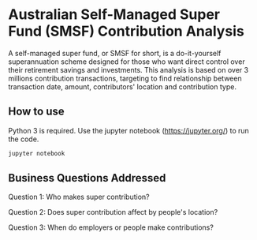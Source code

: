 # Australian Self-Managed Super Fund (SMSF) Contribution Analysis

A self-managed super fund, or SMSF for short, is a do-it-yourself superannuation scheme designed for those who want direct control over their retirement savings and investments. This analysis is based on over 3 millions contribution transactions, targeting to find relationship between transaction date, amount, contributors' location and contribution type.

## How to use

Python 3 is required. Use the jupyter notebook (https://jupyter.org/) to run the code.

```bash
jupyter notebook
```

## Business Questions Addressed

Question 1: Who makes super contribution?

Question 2: Does super contribution affect by people's location?

Question 3: When do employers or people make contributions?
